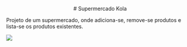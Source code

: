 <p align="center"># Supermercado Kola

Projeto de um supermercado, onde adiciona-se, remove-se produtos e lista-se os produtos existentes.

<img src = "https://github.com/Caiquekola/BachelorDegreeIT/assets/99914098/5e76595e-09f5-4c75-b6c2-b3d3399c51f0" ></p>
